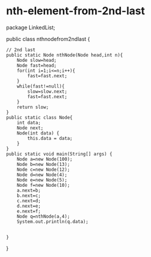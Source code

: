 # nth-element-from-2nd-last
package LinkedList;

public class nthnodefrom2ndlast {

    // 2nd last
    public static Node nthNode(Node head,int n){
        Node slow=head;
        Node fast=head;
        for(int i=1;i<=n;i++){
            fast=fast.next;
        }
        while(fast!=null){
            slow=slow.next;
            fast=fast.next;
        }
        return slow;
    }
    public static class Node{
        int data;
        Node next;
        Node(int data) {
            this.data = data;
        }
    }
    public static void main(String[] args) {
        Node a=new Node(100);
        Node b=new Node(13);
        Node c=new Node(12);
        Node d=new Node(4);
        Node e=new Node(5);
        Node f=new Node(10);
        a.next=b;
        b.next=c;
        c.next=d;
        d.next=e;
        e.next=f;
        Node q=nthNode(a,4);
        System.out.println(q.data);


    }
}


